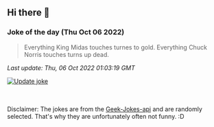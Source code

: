 ## Hi there 👋

### Joke of the day (Thu Oct 06 2022)
<!-- joke -->
>Everything King Midas touches turnes to gold. Everything Chuck Norris touches turns up dead.
<!-- /joke -->

*Last update: Thu, 06 Oct 2022 01:03:19 GMT*

[![Update joke](https://github.com/nclskfm/nclskfm/actions/workflows/joke.yml/badge.svg)](https://github.com/nclskfm/nclskfm/actions/workflows/joke.yml)

<br><br>
Disclaimer: The jokes are from the [Geek-Jokes-api](https://github.com/sameerkumar18/geek-joke-api) and are randomly selected. That's why they are unfortunately often not funny. :D
